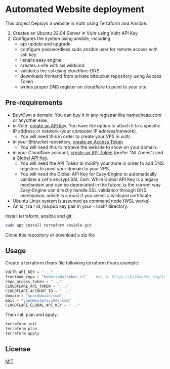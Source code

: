 # Automated Website deployment

This project Deploys a website in Vultr using Terraform and Ansible.

1. Creates an Ubuntu 22.04 Server in Vultr using Vultr API Key
2. Configures the system using ansible, including
    * apt update and upgrade
    * configure passwordless sudo ansible user for remote access with ssh key
    * installs easy engine
    * creates a site with ssl wildcard
    * validates the ssl using cloudflare DNS
    * downloads frontend from private bitbucket repository using Access Token
    * writes proper DNS register on cloudflare to point to your site


## Pre-requirements

* Buy/Own a domain. You can buy it in any registrar like namecheap.com or anyother else.
* in Vultr, [create an API key](https://docs.vultr.com/how-to-provision-cloud-infrastructure-on-vultr-using-crossplane#enable-your-vultr-account-api-key). You have the option to attach it to a specific IP address or network (your computer IP address/network).
    - You will need this in order to create your VPS in vultr.
* in your Bitbucket repository, [create an Access Token](https://support.atlassian.com/bitbucket-cloud/docs/create-a-repository-access-token/)
    - You will need this to retrieve the website to show on your domain.
* in your Cloudflare account, [create an API Token](https://developers.cloudflare.com/fundamentals/api/get-started/create-token/) (prefer "All Zones") and a [Global API Key](https://developers.cloudflare.com/fundamentals/api/get-started/keys/).
    - You will need the API Token to modify your zone in order to add DNS registers to point your domain to your VPS.
    - You will need the Global API Key for Easy-Engine to automatically validate a Let's encrypt SSL Cert. While Global API Key is a legacy mechanism and can be deprecated in the future, is the current way Easy-Engine can directly handle SSL validation through DNS mechanism, which is a must if you select a wildcard certificate.
* Ubuntu Linux system is assumed as command node (WSL works)
* An id_rsa / id_rsa.pub key pair in your ~/.ssh/ directory.

Install terraform, ansible and git:

```bash
sudo apt install terraform ansible git
```

Clone this repository or download a zip file

## Usage

Create a terraform.tfvars file following terraform.tfvars.example:

```terraform
VULTR_API_KEY = "..."
frontend_repo = "keberlabs/keber_cl"	#as in https://bitbucket.org/keberlabs/keber_cl .
repo_access_token = "..."
CLOUDFLARE_API_TOKEN = "..."
CLOUDFLARE_ACCOUNT_ID = "..."
domain = "yourdomain.com"
mail = "you@mailprovider.com"
CLOUDFLARE_GLOBAL_API_KEY = "..."
```

Then init, plan and apply:
```bash
terraform init
terraform plan
terraform apply
```


## License

[MIT](https://choosealicense.com/licenses/mit/)
